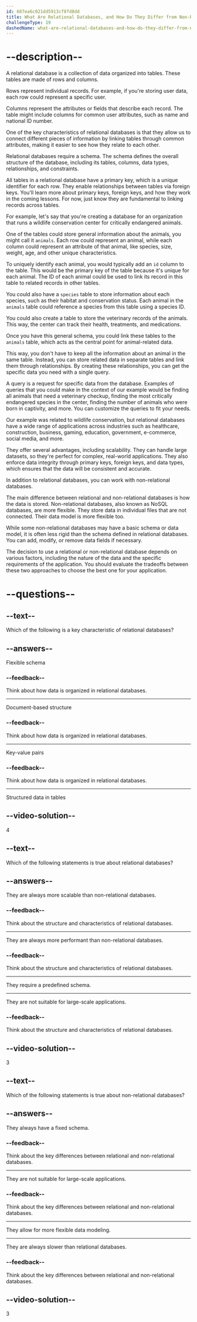 ```yaml
---
id: 687ea6c021dd5913cf8fd8dd
title: What Are Relational Databases, and How Do They Differ from Non-Relational Databases?
challengeType: 19
dashedName: what-are-relational-databases-and-how-do-they-differ-from-non-relational-databases
---
```


# --description--

A relational database is a collection of data organized into tables. These tables are made of rows and columns.

Rows represent individual records. For example, if you're storing user data, each row could represent a specific user.

Columns represent the attributes or fields that describe each record. The table might include columns for common user attributes, such as name and national ID number.

One of the key characteristics of relational databases is that they allow us to connect different pieces of information by linking tables through common attributes, making it easier to see how they relate to each other.

Relational databases require a schema. The schema defines the overall structure of the database, including its tables, columns, data types, relationships, and constraints.

All tables in a relational database have a primary key, which is a unique identifier for each row. They enable relationships between tables via foreign keys. You'll learn more about primary keys, foreign keys, and how they work in the coming lessons. For now, just know they are fundamental to linking records across tables.

For example, let's say that you're creating a database for an organization that runs a wildlife conservation center for critically endangered animals.

One of the tables could store general information about the animals, you might call it `animals`. Each row could represent an animal, while each column could represent an attribute of that animal, like species, size, weight, age, and other unique characteristics.

To uniquely identify each animal, you would typically add an `id` column to the table. This would be the primary key of the table because it's unique for each animal. The ID of each animal could be used to link its record in this table to related records in other tables.

You could also have a `species` table to store information about each species, such as their habitat and conservation status. Each animal in the `animals` table could reference a species from this table using a species ID.

You could also create a table to store the veterinary records of the animals. This way, the center can track their health, treatments, and medications.

Once you have this general schema, you could link these tables to the `animals` table, which acts as the central point for animal-related data.

This way, you don't have to keep all the information about an animal in the same table. Instead, you can store related data in separate tables and link them through relationships. By creating these relationships, you can get the specific data you need with a single query.

A query is a request for specific data from the database. Examples of queries that you could make in the context of our example would be finding all animals that need a veterinary checkup, finding the most critically endangered species in the center, finding the number of animals who were born in captivity, and more. You can customize the queries to fit your needs.

Our example was related to wildlife conservation, but relational databases have a wide range of applications across industries such as healthcare, construction, business, gaming, education, government, e-commerce, social media, and more.

They offer several advantages, including scalability. They can handle large datasets, so they're perfect for complex, real-world applications. They also enforce data integrity through primary keys, foreign keys, and data types, which ensures that the data will be consistent and accurate.

In addition to relational databases, you can work with non-relational databases.

The main difference between relational and non-relational databases is how the data is stored. Non-relational databases, also known as NoSQL databases, are more flexible. They store data in individual files that are not connected. Their data model is more flexible too.

While some non-relational databases may have a basic schema or data model, it is often less rigid than the schema defined in relational databases. You can add, modify, or remove data fields if necessary.

The decision to use a relational or non-relational database depends on various factors, including the nature of the data and the specific requirements of the application. You should evaluate the tradeoffs between these two approaches to choose the best one for your application.

# --questions--

## --text--

Which of the following is a key characteristic of relational databases?

## --answers--

Flexible schema

### --feedback--

Think about how data is organized in relational databases.

---

Document-based structure

### --feedback--

Think about how data is organized in relational databases.

---

Key-value pairs

### --feedback--

Think about how data is organized in relational databases.

---

Structured data in tables

## --video-solution--

4

## --text--

Which of the following statements is true about relational databases?

## --answers--

They are always more scalable than non-relational databases.

### --feedback--

Think about the structure and characteristics of relational databases.

---

They are always more performant than non-relational databases.

### --feedback--

Think about the structure and characteristics of relational databases.

---

They require a predefined schema.

---

They are not suitable for large-scale applications.

### --feedback--

Think about the structure and characteristics of relational databases.

## --video-solution--

3

## --text--

Which of the following statements is true about non-relational databases?

## --answers--

They always have a fixed schema.

### --feedback--

Think about the key differences between relational and non-relational databases.

---

They are not suitable for large-scale applications.

### --feedback--

Think about the key differences between relational and non-relational databases.

---

They allow for more flexible data modeling.

---

They are always slower than relational databases.

### --feedback--

Think about the key differences between relational and non-relational databases.

## --video-solution--

3
